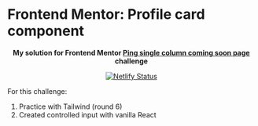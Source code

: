 # Frontend Mentor: Profile card component

<p align="center"><strong align="center">My solution for Frontend Mentor <a href="https://www.frontendmentor.io/challenges/ping-single-column-coming-soon-page-5cadd051fec04111f7b848da">Ping single column coming soon page</a> challenge</strong></p>

<p align="center">
  <a href="https://app.netlify.com/sites/p1t1ch-fm-ping-coming-soon-page/deploys">
    <img
      src="https://api.netlify.com/api/v1/badges/c3618531-7dd4-4c15-bca5-0c62fd91398a/deploy-status"
      alt="Netlify Status"
    />
  </a>
</p>

For this challenge:

1. Practice with Tailwind (round 6)
1. Created controlled input with vanilla React
